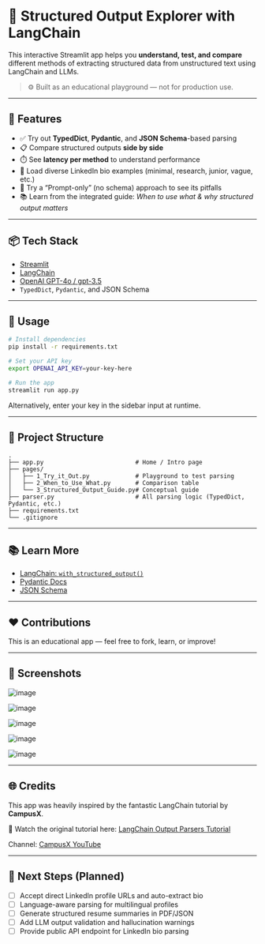 # 🧠 Structured Output Explorer with LangChain

This interactive Streamlit app helps you **understand, test, and compare** different methods of extracting structured data from unstructured text using LangChain and LLMs.

> ⚙️ Built as an educational playground — not for production use.

---

## 🚀 Features

* ✅ Try out **TypedDict**, **Pydantic**, and **JSON Schema**-based parsing
* 📋 Compare structured outputs **side by side**
* ⏱️ See **latency per method** to understand performance
* 💾 Load diverse LinkedIn bio examples (minimal, research, junior, vague, etc.)
* 📝 Try a “Prompt-only” (no schema) approach to see its pitfalls
* 📚 Learn from the integrated guide: *When to use what & why structured output matters*

---

## 📦 Tech Stack

* [Streamlit](https://streamlit.io/)
* [LangChain](https://www.langchain.com/)
* [OpenAI GPT-4o / gpt-3.5](https://platform.openai.com/)
* `TypedDict`, `Pydantic`, and JSON Schema

---

## 🧪 Usage

```bash
# Install dependencies
pip install -r requirements.txt

# Set your API key
export OPENAI_API_KEY=your-key-here

# Run the app
streamlit run app.py
```

Alternatively, enter your key in the sidebar input at runtime.

---

## 📂 Project Structure

```
.
├── app.py                          # Home / Intro page
├── pages/
│   ├── 1_Try_it_Out.py             # Playground to test parsing
│   ├── 2_When_to_Use_What.py       # Comparison table
│   └── 3_Structured_Output_Guide.py# Conceptual guide
├── parser.py                       # All parsing logic (TypedDict, Pydantic, etc.)
├── requirements.txt
└── .gitignore
```

---

## 📚 Learn More

* [LangChain: `with_structured_output()`](https://python.langchain.com/docs/modules/model_io/output_parsers/)
* [Pydantic Docs](https://docs.pydantic.dev/)
* [JSON Schema](https://json-schema.org/)

---

## ❤️ Contributions

This is an educational app — feel free to fork, learn, or improve!

---

## 📸 Screenshots 

![image](https://github.com/user-attachments/assets/fa150d50-4183-45dc-87e9-b0fa79e17fda)

![image](https://github.com/user-attachments/assets/b5eabd0a-60a2-494a-ba38-47193acda7de)

![image](https://github.com/user-attachments/assets/65e61b9c-3580-4267-9bd7-0d28d56918e9)

![image](https://github.com/user-attachments/assets/404c5982-4305-475e-8b9c-dd8cc208a390)

![image](https://github.com/user-attachments/assets/9fcee9e1-35e9-443d-bf77-66df501190ee)



---

## 🌐 Credits

This app was heavily inspired by the fantastic LangChain tutorial by **CampusX**.

🎥 Watch the original tutorial here: [LangChain Output Parsers Tutorial](https://www.youtube.com/watch?v=y5EmRr1O1h4&list=PLKnIA16_RmvaTbihpo4MtzVm4XOQa0ER0&index=7&t=2511s)

Channel: [CampusX YouTube](https://www.youtube.com/@CampusX/videos)

---

## 🔮 Next Steps (Planned)

* [ ] Accept direct LinkedIn profile URLs and auto-extract bio
* [ ] Language-aware parsing for multilingual profiles
* [ ] Generate structured resume summaries in PDF/JSON
* [ ] Add LLM output validation and hallucination warnings
* [ ] Provide public API endpoint for LinkedIn bio parsing
